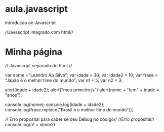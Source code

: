 # aula.javascript
introduçao ao Javascript

//Javascript integrado com html//

<!DOCTYPE>
<html lang="pt-br">
         <head>
              <title>Minha página</title>
              <meta charset="ulf-8">
         </head>
<body>
         <script>
                alert("Meu  primeiro js")
         </script>
                <h1>Minha página</h1>
</body>
  
  
  
  // Javascript separado do html //

var nome ="Leandro Ap Silva";
var idade = 38;
var idade2 = 10;
var frase = "Japão é o melhor time do mundo";
var n1 = 5;
var n2 = 3;


alert(idade + idade2);
alert("meu primeiro js")
alert(nome + "tem" + idade = "anos");

console.log(nome);
console.log(idade + idade2);
console.log(frase.replece("Brasil e o melhor time do mundo"));

// Erro proposital para saber se deu Debug no código//
//Erro proposital//
console.log(n1 + idade2) 

